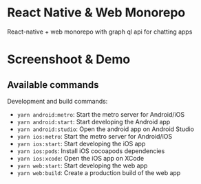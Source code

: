 # React Native & Web Monorepo

React-native + web monorepo with graph ql api for chatting apps

# Screenshoot & Demo

## Available commands

Development and build commands:

- `yarn android:metro`: Start the metro server for Android/iOS
- `yarn android:start`: Start developing the Android app
- `yarn android:studio`: Open the android app on Android Studio
- `yarn ios:metro`: Start the metro server for Android/iOS
- `yarn ios:start`: Start developing the iOS app
- `yarn ios:pods`: Install iOS cocoapods dependencies
- `yarn ios:xcode`: Open the iOS app on XCode
- `yarn web:start`: Start developing the web app
- `yarn web:build`: Create a production build of the web app
